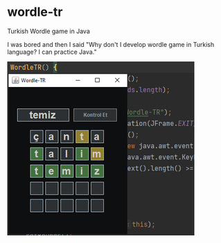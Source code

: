 # wordle-tr
 Turkish Wordle game in Java

 I was bored and then I said "Why don't I develop wordle game in Turkish language? I can practice Java."

 <img src="https://raw.githubusercontent.com/isikenes/wordle-tr/main/ss.png">
